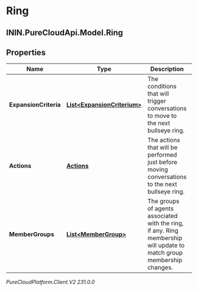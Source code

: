 # Ring

## ININ.PureCloudApi.Model.Ring

## Properties

|Name | Type | Description | Notes|
|------------ | ------------- | ------------- | -------------|
| **ExpansionCriteria** | [**List&lt;ExpansionCriterium&gt;**](ExpansionCriterium) | The conditions that will trigger conversations to move to the next bullseye ring. | [optional] |
| **Actions** | [**Actions**](Actions) | The actions that will be performed just before moving conversations to the next bullseye ring. | [optional] |
| **MemberGroups** | [**List&lt;MemberGroup&gt;**](MemberGroup) | The groups of agents associated with the ring, if any.  Ring membership will update to match group membership changes. | [optional] |



_PureCloudPlatform.Client.V2 231.0.0_
